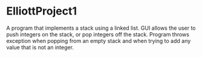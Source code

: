 # ElliottProject1

A program that implements a stack using a linked list. GUI allows the user to push integers on the stack, or pop integers off the stack.  Program throws exception when popping from an empty stack and when trying to add any value that is not an integer.
